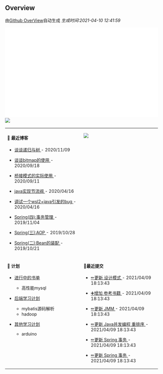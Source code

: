 
## Overview

由[Github OverView](https://github.com/0xcaffebabe/0xcaffebabe)自动生成 _生成时间:2021-04-10 12:41:59_

![](https://raw.githubusercontent.com/0xcaffebabe/github-stats/master/generated/overview.svg)![](https://github-readme-stats.vercel.app/api/top-langs/?username=0xcaffebabe&layout=compact&langs_count=8)

<table>

<tr>
<td valign="top" width="50%">

#### 📖 最近博客


* <a href="https://ismy.wang/%E7%AE%97%E6%B3%95/2020/11/09/%E8%B0%88%E8%B0%88%E9%80%92%E5%BD%92%E4%B8%8E%E6%A0%91.html" target="_blank"> 谈谈递归与树 </a> - 2020/11/09 

    
* <a href="https://ismy.wang/%E7%AE%97%E6%B3%95/2020/09/18/%E8%B0%88%E8%B0%88bitmap%E7%9A%84%E4%BD%BF%E7%94%A8.html" target="_blank"> 谈谈bitmap的使用 </a> - 2020/09/18 

    
* <a href="https://ismy.wang/%E8%AE%BE%E8%AE%A1%E6%A8%A1%E5%BC%8F/2020/09/11/%E6%A1%A5%E6%8E%A5%E6%A8%A1%E5%BC%8F%E7%9A%84%E5%AE%9E%E9%99%85%E4%BD%BF%E7%94%A8.html" target="_blank"> 桥接模式的实际使用 </a> - 2020/09/11 

    
* <a href="https://ismy.wang/java/2020/04/16/JAVA%E5%AE%9E%E7%8E%B0%E8%8A%82%E6%B5%81%E9%98%80.html" target="_blank"> java实现节流阀 </a> - 2020/04/16 

    
* <a href="https://ismy.wang/%E6%97%A5%E5%B8%B8/2020/04/16/%E8%B0%83%E8%AF%95%E4%B8%80%E4%B8%AAwsl2+java%E5%BC%95%E5%8F%91%E7%9A%84bug.html" target="_blank"> 调试一个wsl2+java引发的bug </a> - 2020/04/16 

    
* <a href="https://ismy.wang/spring/2019/11/04/Spring-%E5%9B%9B-%E4%BA%8B%E5%8A%A1%E7%AE%A1%E7%90%86.html" target="_blank"> Spring(四):事务管理 </a> - 2019/11/04 

    
* <a href="https://ismy.wang/spring/2019/10/28/Spring(%E4%B8%89)-AOP.html" target="_blank"> Spring(三):AOP </a> - 2019/10/28 

    
* <a href="https://ismy.wang/spring/2019/10/21/Spring(%E4%BA%8C)-Bean%E7%9A%84%E8%A3%85%E9%85%8D.html" target="_blank"> Spring(二):Bean的装配 </a> - 2019/10/21 

        

</td>

<td valign="top" width="50%">

![](https://github-readme-stats.vercel.app/api/wakatime?username=0xcaffebabe)

</td>

</tr>

<tr>

<td valign="top" width="50%">

#### 📝 计划

- [进行中的书单](https://github.com/users/0xcaffebabe/projects/4)
  - 高性能mysql


- [后端学习计划](https://github.com/users/0xcaffebabe/projects/1)
  - mybatis源码解析
  - hadoop


- [其他学习计划](https://github.com/users/0xcaffebabe/projects/3)
  - arduino


<td>

#### 🌴最近提交


  * <a href="https://github.com/0xcaffebabe/note/commit/8f5ab3ac8d7c517e66f721da31571066a8af695c" target="_blank"> ✏更新 设计模式 </a> - 2021/04/09 18:13:43 

    
  * <a href="https://github.com/0xcaffebabe/note/commit/ddf9aa763c43ea0c97b03575d8da0572e487a7e7" target="_blank"> ➕增加 参考书籍 </a> - 2021/04/09 18:13:43 

    
  * <a href="https://github.com/0xcaffebabe/note/commit/98dd2463d585ac8a7cd52f1f67c088422c420f5d" target="_blank"> ✏更新 JMM </a> - 2021/04/09 18:13:43 

    
  * <a href="https://github.com/0xcaffebabe/note/commit/baadbf10e2ca3cbccbb4e559d918a8ddedea6d30" target="_blank"> ✏更新 Java并发编程 重排序 </a> - 2021/04/09 18:13:43 

    
  * <a href="https://github.com/0xcaffebabe/note/commit/43774166b76d6b1557d2881db85d0daadc270af2" target="_blank"> ✏更新 Spring 事务 </a> - 2021/04/09 18:13:43 

    
  * <a href="https://github.com/0xcaffebabe/note/commit/e850fd0843f465623667796c3c49995bde21d3cc" target="_blank"> ✏更新 Spring 事务 </a> - 2021/04/09 18:13:43 

    

</td>

</tr>

</table>

